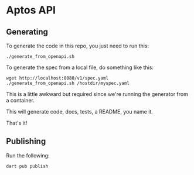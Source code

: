 # Aptos API

## Generating
To generate the code in this repo, you just need to run this:
```
./generate_from_openapi.sh
```

To generate the spec from a local file, do something like this:
```
wget http://localhost:8080/v1/spec.yaml
./generate_from_openapi.sh /hostdir/myspec.yaml
```
This is a little awkward but required since we're running the generator from a container.

This will generate code, docs, tests, a README, you name it.

That's it!

## Publishing
Run the following:
```
dart pub publish
```
